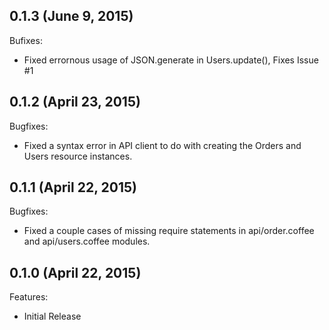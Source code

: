 ## 0.1.3 (June 9, 2015)

Bufixes:

  - Fixed errornous usage of JSON.generate in Users.update(), Fixes Issue #1

## 0.1.2 (April 23, 2015)

Bugfixes:

  - Fixed a syntax error in API client to do with creating the Orders and Users resource instances.

## 0.1.1 (April 22, 2015)

Bugfixes:

  - Fixed a couple cases of missing require statements in api/order.coffee and api/users.coffee modules.

## 0.1.0 (April 22, 2015)

Features:

  - Initial Release
